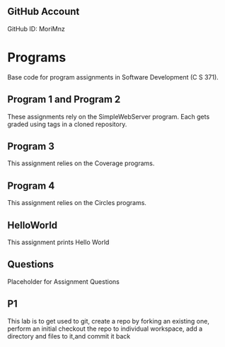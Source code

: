 ## GitHub Account
GitHub ID: MoriMnz

# Programs
Base code for program assignments in Software Development (C S 371). 

## Program 1 and Program 2
These assignments rely on the SimpleWebServer program. Each gets graded using tags in a cloned repository. 

## Program 3
This assignment relies on the Coverage programs. 

## Program 4
This assignment relies on the Circles programs. 

## HelloWorld
This assignment prints Hello World

## Questions
Placeholder for Assignment Questions

## P1
This lab is to get used to git, create a repo by forking an existing one, perform an initial checkout the repo to individual workspace, add a directory and files to it,and commit it back
